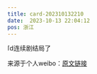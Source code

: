 ```yaml
---
title: card-202310132210
date:  2023-10-13 22:04:12
pos: 浙江
---
```

<span class="url-icon"><img alt=[doge] src="https://h5.sinaimg.cn/m/emoticon/icon/others/d_doge-be7f768d78.png" style="width:1em; height:1em;" /></span>连续剧结局了

来源于个人weibo：[原文链接](https://m.weibo.cn/status/NnHTMnUra?mblogid=NnHTMnUra)